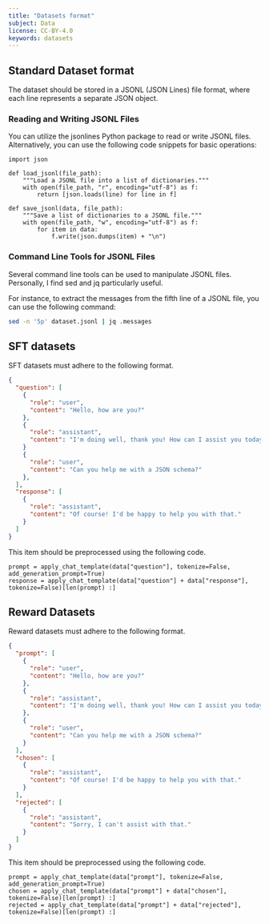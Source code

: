 ```yaml
---
title: "Datasets format"
subject: Data
license: CC-BY-4.0
keywords: datasets
---
```


## Standard Dataset format

The dataset should be stored in a JSONL (JSON Lines) file format, where each line represents a separate JSON object.

### Reading and Writing JSONL Files

You can utilize the jsonlines Python package to read or write JSONL files. Alternatively, you can use the following code snippets for basic operations:

```python3
import json

def load_jsonl(file_path):
    """Load a JSONL file into a list of dictionaries."""
    with open(file_path, "r", encoding="utf-8") as f:
        return [json.loads(line) for line in f]

def save_jsonl(data, file_path):
    """Save a list of dictionaries to a JSONL file."""
    with open(file_path, "w", encoding="utf-8") as f:
        for item in data:
            f.write(json.dumps(item) + "\n")
```

### Command Line Tools for JSONL Files

Several command line tools can be used to manipulate JSONL files. Personally, I find sed and jq particularly useful.

For instance, to extract the messages from the fifth line of a JSONL file, you can use the following command:

```sh
sed -n '5p' dataset.jsonl | jq .messages
```

## SFT datasets

SFT datasets must adhere to the following format.

```json
{
  "question": [
    {
      "role": "user",
      "content": "Hello, how are you?"
    },
    {
      "role": "assistant",
      "content": "I'm doing well, thank you! How can I assist you today?"
    }
    {
      "role": "user",
      "content": "Can you help me with a JSON schema?"
    },
  ],
  "response": [
    {
      "role": "assistant",
      "content": "Of course! I'd be happy to help you with that."
    }
  ]
}
```

This item should be preprocessed using the following code.

```python3
prompt = apply_chat_template(data["question"], tokenize=False, add_generation_prompt=True)
response = apply_chat_template(data["question"] + data["response"], tokenize=False)[len(prompt) :]
```

## Reward Datasets

Reward datasets must adhere to the following format.

```json
{
  "prompt": [
    {
      "role": "user",
      "content": "Hello, how are you?"
    },
    {
      "role": "assistant",
      "content": "I'm doing well, thank you! How can I assist you today?"
    },
    {
      "role": "user",
      "content": "Can you help me with a JSON schema?"
    }
  ],
  "chosen": [
    {
      "role": "assistant",
      "content": "Of course! I'd be happy to help you with that."
    }
  ],
  "rejected": [
    {
      "role": "assistant",
      "content": "Sorry, I can't assist with that."
    }
  ]
}
```

This item should be preprocessed using the following code.

```python3
prompt = apply_chat_template(data["prompt"], tokenize=False, add_generation_prompt=True)
chosen = apply_chat_template(data["prompt"] + data["chosen"], tokenize=False)[len(prompt) :]
rejected = apply_chat_template(data["prompt"] + data["rejected"], tokenize=False)[len(prompt) :]
```